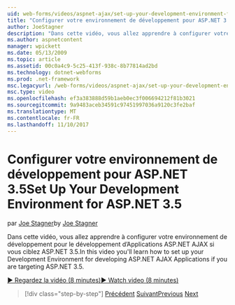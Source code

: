 ```yaml
---
uid: web-forms/videos/aspnet-ajax/set-up-your-development-environment-for-aspnet-35
title: "Configurer votre environnement de développement pour ASP.NET 3.5 | Documents Microsoft"
author: JoeStagner
description: "Dans cette vidéo, vous allez apprendre à configurer votre environnement de développement pour le développement d’Applications ASP.NET AJAX si vous ciblez ASP.NET 3.5."
ms.author: aspnetcontent
manager: wpickett
ms.date: 05/13/2009
ms.topic: article
ms.assetid: 00c0a4c9-5c25-413f-938c-8b77814ad2bd
ms.technology: dotnet-webforms
ms.prod: .net-framework
msc.legacyurl: /web-forms/videos/aspnet-ajax/set-up-your-development-environment-for-aspnet-35
msc.type: video
ms.openlocfilehash: ef3a383888d59b1aeb0ec3f006694212f81b3021
ms.sourcegitcommit: 9a9483aceb34591c97451997036a9120c3fe2baf
ms.translationtype: MT
ms.contentlocale: fr-FR
ms.lasthandoff: 11/10/2017
---
```

<a name="set-up-your-development-environment-for-aspnet-35"></a><span data-ttu-id="f35e1-103">Configurer votre environnement de développement pour ASP.NET 3.5</span><span class="sxs-lookup"><span data-stu-id="f35e1-103">Set Up Your Development Environment for ASP.NET 3.5</span></span>
====================
<span data-ttu-id="f35e1-104">par [Joe Stagner](https://github.com/JoeStagner)</span><span class="sxs-lookup"><span data-stu-id="f35e1-104">by [Joe Stagner](https://github.com/JoeStagner)</span></span>

<span data-ttu-id="f35e1-105">Dans cette vidéo, vous allez apprendre à configurer votre environnement de développement pour le développement d’Applications ASP.NET AJAX si vous ciblez ASP.NET 3.5.</span><span class="sxs-lookup"><span data-stu-id="f35e1-105">In this video you'll learn how to set up your Development Environment for developing ASP.NET AJAX Applications if you are targeting ASP.NET 3.5.</span></span>

[<span data-ttu-id="f35e1-106">&#9654; Regardez la vidéo (8 minutes)</span><span class="sxs-lookup"><span data-stu-id="f35e1-106">&#9654; Watch video (8 minutes)</span></span>](https://channel9.msdn.com/Blogs/ASP-NET-Site-Videos/set-up-your-development-environment-for-aspnet-35)

>[!div class="step-by-step"]
<span data-ttu-id="f35e1-107">[Précédent](how-to-dynamically-add-controls-to-a-web-page.md)
[Suivant](set-up-your-development-environment-for-aspnet-20.md)</span><span class="sxs-lookup"><span data-stu-id="f35e1-107">[Previous](how-to-dynamically-add-controls-to-a-web-page.md)
[Next](set-up-your-development-environment-for-aspnet-20.md)</span></span>
